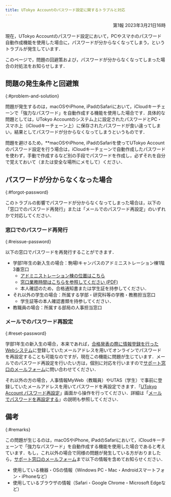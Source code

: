```yaml
---
title: UTokyo Accountのパスワード設定に関するトラブルと対応
---
```


<div style="text-align: right;">第1報 2023年3月21日16時</div>

現在，UTokyo Accountのパスワード設定において，PCやスマホのパスワード自動作成機能を使用した場合に，パスワードが分からなくなってしまう，というトラブルが発生しています．

このページで，問題の回避策および，パスワードが分からなくなってしまった場合の対処法をお知らせします．

## 問題の発生条件と回避策
{:#problem-and-solution}

問題が発生するのは，macOSやiPhone, iPadのSafariにおいて，iCloudキーチェーンで「強力なパスワード」を自動作成する機能を使用した場合です．具体的な問題としては，UTokyo Accountのシステム上に設定されたパスワードとPC・スマホ上（iCloudキーチェーン上）に保存されたパスワードが食い違ってしまい，結果としてパスワードが分からなくなってしまうというものです．

問題を避けるため，**macOSやiPhone, iPadのSafariを使ってUTokyo Accountのパスワード設定を行う場合は，iCloudキーチェーンで自動作成したパスワードを使わず，手動で作成するなど別の手段でパスワードを作成し，必ずそれを自分で覚えておいて（または安全な場所にメモして）ください．

## パスワードが分からなくなった場合
{:#forgot-password}

このトラブルの影響でパスワードが分からなくなってしまった場合は，以下の「窓口でのパスワード再発行」または「メールでのパスワード再設定」のいずれかで対応してください．

### 窓口でのパスワード再発行
{:#reissue-password}

以下の窓口でパスワードを再発行することができます．

- 学部1年生の新入生の場合：駒場Ⅰキャンパスのアドミニストレーション棟1階3番窓口
    - [アドミニストレーション棟の位置はこちら](https://goo.gl/maps/ZEd9siRYvg5LwKcq5)
    - [窓口業務時間はこちらを参照してください (PDF)](https://www.c.u-tokyo.ac.jp/zenki/news/kyoumu/officehours202303-04.pdf)
    - 本人確認のため，合格通知書または学生証を持参してください．
- それ以外の学生の場合：所属する学部・研究科等の学務・教務担当窓口
    - 学生証等の本人確認書類を持参してください．
- 教職員の場合：所属する部局の人事担当窓口

### メールでのパスワード再設定
{:#reset-password}

学部1年生の新入生の場合，本来であれば，[合格発表の際に情報登録を行ったWebシステム](https://utas-ew.adm.u-tokyo.ac.jp/)に登録していたメールアドレスを用いてオンラインでパスワードを再設定することも可能なのですが，現在この機能に問題が生じています．メールでのパスワード再設定を行いたい方は，個別に対応を行いますので[サポート窓口のメールフォーム](/support/#email-form)に問い合わせてください．

それ以外の方の場合，人事情報MyWeb（教職員）やUTAS（学生）で事前に登録していたメールアドレスを用いてパスワードを再設定できます．「[UTokyo Account パスワード再設定](https://utacm.adm.u-tokyo.ac.jp/webmtn/multi/jpn/reset.html)」画面から操作を行ってください．詳細は「[メールでパスワードを再設定する](/utokyo_account/#reset-password)」の説明も参照してください．

## 備考
{:#remarks}

この問題が生じるのは，macOSやiPhone, iPadのSafariにおいて，iCloudキーチェーンで「強力なパスワード」を自動作成する機能を使用した場合であると考えています．もし，これ以外の場合で同様の問題が発生している方がおりましたら，[サポート窓口のメールフォーム](/support/#email-form)まで以下の情報を含めてお知らせください．

- 使用している機器・OSの情報（Windows PC・Mac・Androidスマートフォン・iPhoneなど）
- 使用しているブラウザの情報（Safari・Google Chrome・Microsoft Edgeなど）
